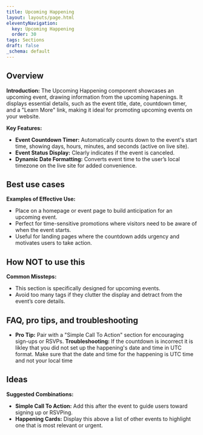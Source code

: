 ```yaml
---
title: Upcoming Happening
layout: layouts/page.html
eleventyNavigation:
  key: Upcoming Happening
  order: 30
tags: Sections
draft: false
_schema: default
---
```

## Overview
**Introduction:** The Upcoming Happening component showcases an upcoming event, drawing information from the upcoming hapenings. It displays essential details, such as the event title, date, countdown timer, and a "Learn More" link, making it ideal for promoting upcoming events on your website.

**Key Features:** 
- **Event Countdown Timer:** Automatically counts down to the event's start time, showing days, hours, minutes, and seconds (active on live site).
- **Event Status Display:** Clearly indicates if the event is canceled.
- **Dynamic Date Formatting:** Converts event time to the user’s local timezone on the live site for added convenience.

## Best use cases
**Examples of Effective Use:** 
- Place on a homepage or event page to build anticipation for an upcoming event.
- Perfect for time-sensitive promotions where visitors need to be aware of when the event starts.
- Useful for landing pages where the countdown adds urgency and motivates users to take action.

## How **NOT** to use this
**Common Missteps:** 
- This section is specifically designed for upcoming events.
- Avoid too many tags if they clutter the display and detract from the event’s core details.

## FAQ, pro tips, and troubleshooting
- **Pro Tip:** Pair with a "Simple Call To Action" section for encouraging sign-ups or RSVPs.
**Troubleshooting:** 
If the countdown is incorrect it is likley that you did not set up the happening's date and time in UTC format. Make sure that the date and time for the happening is UTC time and not your local time

## Ideas
**Suggested Combinations:** 
- **Simple Call To Action:** Add this after the event to guide users toward signing up or RSVPing.
- **Happening Cards:** Display this above a list of other events to highlight one that is most relevant or urgent.


